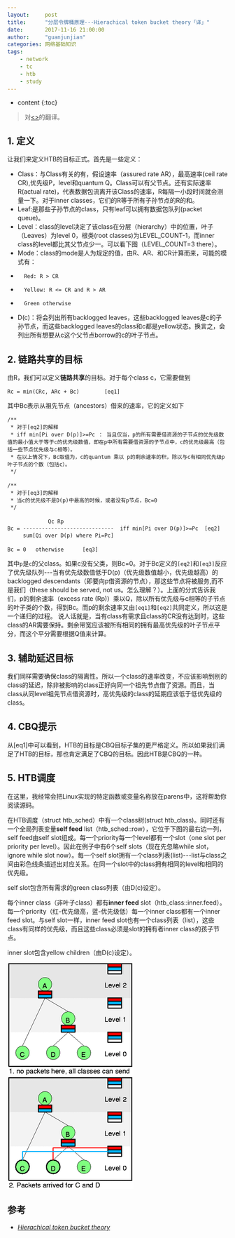 ```yaml
---
layout:     post
title:      "分层令牌桶原理---Hierachical token bucket theory「译」"
date:       2017-11-16 21:00:00 
author:     "guanjunjian"
categories: 网络基础知识
tags:
    - network
    - tc
    - htb
    - study
---
```


* content
{:toc}

>
> 对[<<Hierachical token bucket theory>>](http://luxik.cdi.cz/~devik/qos/htb/manual/theory.htm)的翻译。
>




## 1. 定义

让我们来定义HTB的目标正式。首先是一些定义：

* Class：与Class有关的有，假设速率（assured rate AR），最高速率(ceil rate CR),优先级P，level和quantum Q。Class可以有父节点。还有实际速率R(actual rate)，代表数据包流离开该Class的速率，R每隔一小段时间就会测量一下。对于inner classes，它们的R等于所有子孙节点的R的和。
* Leaf:是那些子孙节点的class，只有leaf可以拥有数据包队列(packet queue)。
* Level：class的level决定了该class在分层（hierarchy）中的位置，叶子（Leaves）为level 0，根类(root classes)为LEVEL_COUNT-1，而inner class的level都比其父节点少一。可以看下图（LEVEL_COUNT=3 there）。
* Mode：class的mode是人为规定的值，由R、AR、和CR计算而来，可能的模式有：
*       Red: R > CR
*       Yellow: R <= CR and R > AR
*       Green otherwise
* D(c)：将会列出所有backlogged leaves，这些backlogged leaves是c的子孙节点，而这些backlogged leaves的class和c都是yellow状态。换言之，会列出所有想要从c这个父节点borrow的c的叶子节点。

## 2. 链路共享的目标

由R，我们可以定义**链路共享**的目标。对于每个class c，它需要做到

```
Rc = min(CRc, ARc + Bc)        [eq1]
```

其中Bc表示从祖先节点（ancestors）借来的速率，它的定义如下

```
/**
 * 对于[eq2]的解释
 * iff min[Pi over D(p)]>=Pc ： 当且仅当，p的所有需要借资源的子节点的优先级数值的最小值大于等于c的优先级数值，即在p中所有需要借资源的子节点中，c的优先级最高（包括一些节点优先级与c相等）。
 * 在以上情况下，Bc取值为，c的quantum 乘以 p的剩余速率的积，除以与c有相同优先级p叶子节点的个数（包括c）。
 */

/**
 * 对于[eq3]的解释
 * 当c的优先级不是D(p)中最高的时候，或者没有p节点，Bc=0
 */ 

             Qc Rp
Bc = -----------------------------  iff min[Pi over D(p)]>=Pc  [eq2]
     sum[Qi over D(p) where Pi=Pc]

Bc = 0   otherwise      [eq3]
```

其中`p`是`c`的父class。如果c没有父类，则Bc=0。对于Bc定义的`[eq2]`和`[eq3]`反应了优先级队列---当有优先级数值低于D(p)（优先级数值越小，优先级越高）的backlogged descendants（即要向p借资源的节点），那这些节点将被服务,而不是我们（these should be served, not us。怎么理解？）。上面的分式告诉我们，p的剩余速率（excess rate (Rp)）乘以Q，除以所有优先级与c相等的子节点的叶子类的个数，得到Bc。而p的剩余速率又由`[eq1]`和`[eq2]`共同定义，所以这是一个递归的过程。
说人话就是，当有class有需求且class的CR没有达到时，这些class的AR需要保持。剩余带宽应该被所有相同的拥有最高优先级的叶子节点平分，而这个平分需要根据Q值来计算。

## 3. 辅助延迟目标

我们同样需要确保class的隔离性。所以一个class的速率改变，不应该影响到别的class的延迟，除非被影响的class正好向同一个祖先节点借了资源。而且，当class从同level祖先节点借资源时，高优先级的class的延期应该低于低优先级的class。

## 4. CBQ提示

从[eq1]中可以看到，HTB的目标是CBQ目标子集的更严格定义。所以如果我们满足了HTB的目标，那也肯定满足了CBQ的目标。因此HTB是CBQ的一种。

## 5. HTB调度

在这里，我经常会把Linux实现的特定函数或变量名称放在parens中，这将帮助你阅读源码。

在HTB调度（struct htb_sched）中有一个class树(struct htb_class)。同时还有一个全局列表变量**self feed** list（htb_sched::row），它位于下图的最右边一列，self feed由self slot组成。每一个priority每一个level都有一个slot（one slot per priority per level）。因此在例子中有6个self slots（现在先忽略while slot，ignore while slot now）。每一个self slot拥有一个class列表(list)---list与class之间由彩色线条描述出对应关系。在同一个slot中的class拥有相同的level和相同的优先级。

self slot包含所有需求的green class列表（由D(c)设定）。

每个inner class（非叶子class）都有**inner feed** slot（htb_class::inner.feed）。每一个priority（红-优先级高，蓝-优先级低）每一个inner class都有一个inner feed slot。与self slot一样，inner feed slot也有一个class列表（list），这些class有同样的优先级，而且这些class必须是slot的拥有者inner class的孩子节点。

inner slot包含yellow children（由D(c)设定）。

![](/img/study/study-9-hierachical-token-bucket-theory/feed1.gif)
![](/img/study/study-9-hierachical-token-bucket-theory/feed2.gif)
 



## 参考

* *[Hierachical token bucket theory](http://luxik.cdi.cz/~devik/qos/htb/manual/theory.htm)*

